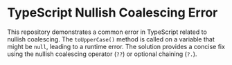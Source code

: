 # TypeScript Nullish Coalescing Error

This repository demonstrates a common error in TypeScript related to nullish coalescing.  The `toUpperCase()` method is called on a variable that might be `null`, leading to a runtime error. The solution provides a concise fix using the nullish coalescing operator (`??`) or optional chaining (`?.`).